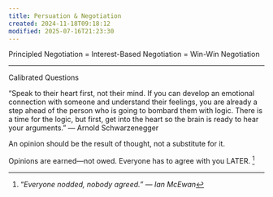 ```yaml
---
title: Persuation & Negotiation
created: 2024-11-18T09:18:12
modified: 2025-07-16T21:23:30
---
```


Principled Negotiation = Interest-Based Negotiation = Win-Win Negotiation

---

Calibrated Questions

“Speak to their heart first, not their mind. If you can develop an emotional connection with someone and understand their feelings, you are already a step ahead of the person who is going to bombard them with logic. There is a time for the logic, but first, get into the heart so the brain is ready to hear your arguments.” — Arnold Schwarzenegger

An opinion should be the result of thought, not a substitute for it.

Opinions are earned—not owed. Everyone has to agree with you LATER. [^1]

[^1]: “_Everyone nodded, nobody agreed.” — Ian McEwan_
